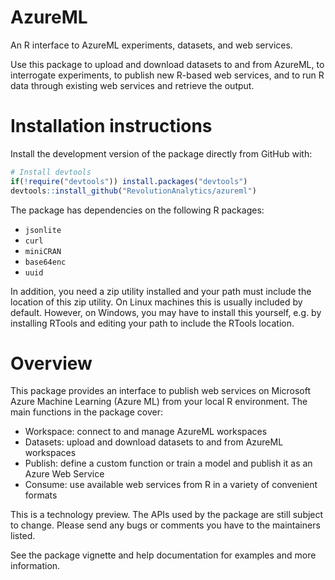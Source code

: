 # AzureML

An R interface to AzureML experiments, datasets, and web services.

Use this package to upload and download datasets to and from AzureML,
to interrogate experiments, to publish new R-based web services, and
to run R data through existing web services and retrieve the output.

# Installation instructions

Install the development version of the package directly from GitHub
with:

```r
# Install devtools
if(!require("devtools")) install.packages("devtools")
devtools::install_github("RevolutionAnalytics/azureml")
```

The package has dependencies on the following R packages:

- `jsonlite`
- `curl`
- `miniCRAN`
- `base64enc`
- `uuid`

In addition, you need a zip utility installed and your path must include the location of this zip utility.  On Linux machines this is usually included by default.  However, on Windows, you may have to install this yourself, e.g. by installing RTools and editing your path to include the RTools location.

# Overview

This package provides an interface to publish web services on Microsoft Azure
Machine Learning (Azure ML) from your local R environment. The main
functions in the package cover:

- Workspace: connect to and manage AzureML workspaces
- Datasets: upload and download datasets to and from AzureML workspaces
- Publish: define a custom function or train a model and publish it as an Azure Web Service
- Consume: use available web services from R in a variety of convenient formats

This is a technology preview. The APIs used by the package are still subject to
change. Please send any bugs or comments you have to the maintainers listed.

See the package vignette and help documentation for examples and more information.
